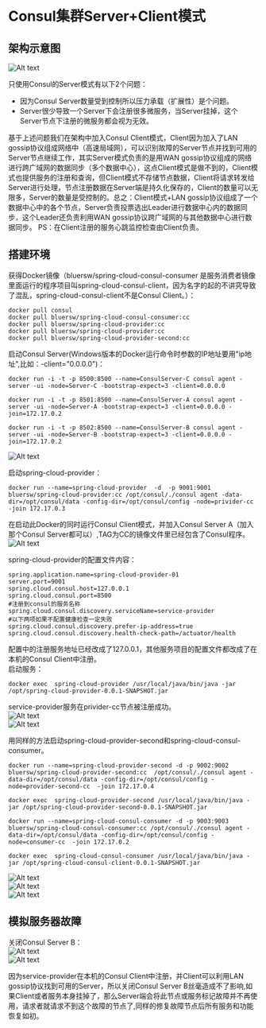 # Consul集群Server+Client模式

## 架构示意图

![Alt text](http://static.bluersw.com/images/spring-cloud-consul-client-25.png)  

只使用Consul的Server模式有以下2个问题：  

* 因为Consul Server数量受到控制所以压力承载（扩展性）是个问题。
* Server很少导致一个Server下会注册很多微服务，当Server挂掉，这个Server节点下注册的微服务都会视为无效。

基于上述问题我们在架构中加入Consul Client模式，Client因为加入了LAN gossip协议组成网络中（高速局域网），可以识别故障的Server节点并找到可用的Server节点继续工作，其实Server模式负责的是用WAN gossip协议组成的网络进行跨广域网的数据同步（多个数据中心），这点Client模式是做不到的，Client模式也提供服务的注册和查询，但Client模式不存储节点数据，Client将请求转发给Server进行处理，节点注册数据在Server端是持久化保存的，Client的数量可以无限多，Server的数量是受控制的。总之：Client模式+LAN gossip协议组成了一个数据中心中的各个节点，Server负责投票选出Leader进行数据中心内的数据同步，这个Leader还负责利用WAN gossip协议跨广域网的与其他数据中心进行数据同步。
PS：在Client注册的服务心跳监控检查由Client负责。

## 搭建环境

获得Docker镜像（bluersw/spring-cloud-consul-consumer 是服务消费者镜像里面运行的程序项目叫spring-cloud-consul-client，因为名字的起的不讲究导致了混乱，spring-cloud-consul-client不是Consul Client。）：

```shell
docker pull consul
docker pull bluersw/spring-cloud-consul-consumer:cc
docker pull bluersw/spring-cloud-provider:cc
docker pull bluersw/spring-cloud-provider:cc
docker pull bluersw/spring-cloud-provider-second:cc
```

启动Consul Server(Windows版本的Docker运行命令时参数的IP地址要用"ip地址",比如：-client="0.0.0.0")：

```shell
docker run -i -t -p 8500:8500 --name=ConsulServer-C consul agent -server -ui -node=Server-C -bootstrap-expect=3 -client=0.0.0.0

docker run -i -t -p 8501:8500 --name=ConsulServer-A consul agent -server -ui -node=Server-A -bootstrap-expect=3 -client=0.0.0.0 -join=172.17.0.2

docker run -i -t -p 8502:8500 --name=ConsulServer-B consul agent -server -ui -node=Server-B -bootstrap-expect=3 -client=0.0.0.0 -join=172.17.0.2
```

![Alt text](http://static.bluersw.com/images/spring-cloud-consul-client-26.png)  

启动spring-cloud-provider：

```shell
docker run --name=spring-cloud-provider  -d  -p 9001:9001 bluersw/spring-cloud-provider:cc /opt/consul/./consul agent -data-dir=/opt/consul/data -config-dir=/opt/consul/config -node=privider-cc  -join 172.17.0.3
```

在启动此Docker的同时运行Consul Client模式，并加入Consul Server A（加入那个Consul Server都可以）,TAG为CC的镜像文件里已经包含了Consul程序。  
![Alt text](http://static.bluersw.com/images/spring-cloud-consul-client-27.png)  

spring-cloud-provider的配置文件内容：

```text
spring.application.name=spring-cloud-provider-01
server.port=9001
spring.cloud.consul.host=127.0.0.1
spring.cloud.consul.port=8500
#注册到consul的服务名称
spring.cloud.consul.discovery.serviceName=service-provider
#以下两项如果不配置健康检查一定失败
spring.cloud.consul.discovery.prefer-ip-address=true
spring.cloud.consul.discovery.health-check-path=/actuator/health
```

配置中的注册服务地址已经改成了127.0.0.1，其他服务项目的配置文件都改成了在本机的Consul Client中注册。  
启动服务：

```shell
docker exec  spring-cloud-provider /usr/local/java/bin/java -jar /opt/spring-cloud-provider-0.0.1-SNAPSHOT.jar
```

service-provider服务在privider-cc节点被注册成功。  
![Alt text](http://static.bluersw.com/images/spring-cloud-consul-client-28.png)  
![Alt text](http://static.bluersw.com/images/spring-cloud-consul-client-29.png)  

用同样的方法启动spring-cloud-provider-second和spring-cloud-consul-consumer。  

```shell
docker run --name=spring-cloud-provider-second -d -p 9002:9002 bluersw/spring-cloud-provider-second:cc  /opt/consul/./consul agent -data-dir=/opt/consul/data -config-dir=/opt/consul/config -node=provider-second-cc  -join 172.17.0.4

docker exec  spring-cloud-provider-second /usr/local/java/bin/java -jar /opt/spring-cloud-provider-second-0.0.1-SNAPSHOT.jar

docker run --name=spring-cloud-consul-consumer -d -p 9003:9003 bluersw/spring-cloud-consul-consumer:cc /opt/consul/./consul agent -data-dir=/opt/consul/data -config-dir=/opt/consul/config -node=consumer-cc  -join 172.17.0.2

docker exec  spring-cloud-consul-consumer /usr/local/java/bin/java -jar /opt/spring-cloud-consul-client-0.0.1-SNAPSHOT.jar

```

![Alt text](http://static.bluersw.com/images/spring-cloud-consul-client-32.png)  
![Alt text](http://static.bluersw.com/images/spring-cloud-consul-client-30.png)  
![Alt text](http://static.bluersw.com/images/spring-cloud-consul-client-31.png)  

## 模拟服务器故障

关闭Consul Server B：  
![Alt text](http://static.bluersw.com/images/spring-cloud-consul-client-33.png)  
![Alt text](http://static.bluersw.com/images/spring-cloud-consul-client-34.png)  

因为service-provider在本机的Consul Client中注册，并Client可以利用LAN gossip协议找到可用的Server，所以关闭Consul Server B丝毫造成不了影响,如果Client或者服务本身挂掉了，那么Server端会将此节点或服务标记故障并不再使用，请求者就请求不到这个故障的节点了,同样的修复故障节点后所有服务和功能恢复如初。
